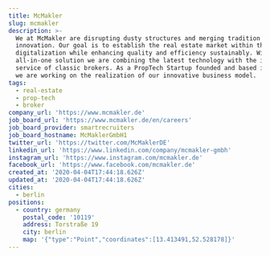 ```yaml
---
title: McMakler
slug: mcmakler
description: >-
  We at McMakler are disrupting dusty structures and merging tradition with
  innovation. Our goal is to establish the real estate market within the age of
  digitalization while enhancing quality and efficiency sustainably. With our
  all-in-one solution we are combining the latest technology with the individual
  service of classic brokers. As a PropTech Startup founded and based in Berlin
  we are working on the realization of our innovative business model.
tags:
  - real-estate
  - prop-tech
  - broker
company_url: 'https://www.mcmakler.de'
job_board_url: 'https://www.mcmakler.de/en/careers'
job_board_provider: smartrecruiters
job_board_hostname: McMaklerGmbH1
twitter_url: 'https://twitter.com/McMaklerDE'
linkedin_url: 'https://www.linkedin.com/company/mcmakler-gmbh'
instagram_url: 'https://www.instagram.com/mcmakler.de'
facebook_url: 'https://www.facebook.com/mcmakler.de'
created_at: '2020-04-04T17:44:18.626Z'
updated_at: '2020-04-04T17:44:18.626Z'
cities:
  - berlin
positions:
  - country: germany
    postal_code: '10119'
    address: Torstraße 19
    city: berlin
    map: '{"type":"Point","coordinates":[13.413491,52.528178]}'
---
```


